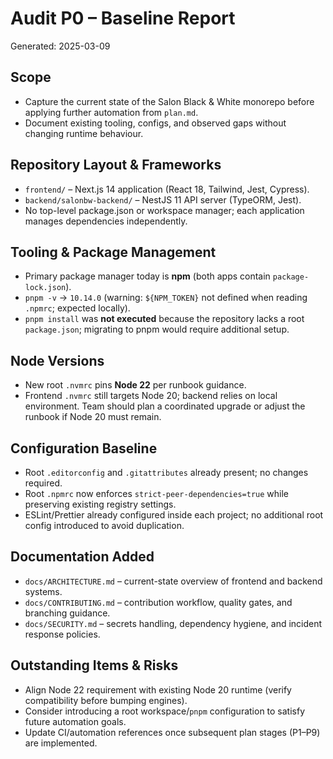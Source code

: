 # Audit P0 – Baseline Report

Generated: 2025-03-09

## Scope

- Capture the current state of the Salon Black & White monorepo before applying further automation from `plan.md`.
- Document existing tooling, configs, and observed gaps without changing runtime behaviour.

## Repository Layout & Frameworks

- `frontend/` – Next.js 14 application (React 18, Tailwind, Jest, Cypress).
- `backend/salonbw-backend/` – NestJS 11 API server (TypeORM, Jest).
- No top-level package.json or workspace manager; each application manages dependencies independently.

## Tooling & Package Management

- Primary package manager today is **npm** (both apps contain `package-lock.json`).
- `pnpm -v` → `10.14.0` (warning: `${NPM_TOKEN}` not defined when reading `.npmrc`; expected locally).
- `pnpm install` was **not executed** because the repository lacks a root `package.json`; migrating to pnpm would require additional setup.

## Node Versions

- New root `.nvmrc` pins **Node 22** per runbook guidance.
- Frontend `.nvmrc` still targets Node 20; backend relies on local environment. Team should plan a coordinated upgrade or adjust the runbook if Node 20 must remain.

## Configuration Baseline

- Root `.editorconfig` and `.gitattributes` already present; no changes required.
- Root `.npmrc` now enforces `strict-peer-dependencies=true` while preserving existing registry settings.
- ESLint/Prettier already configured inside each project; no additional root config introduced to avoid duplication.

## Documentation Added

- `docs/ARCHITECTURE.md` – current-state overview of frontend and backend systems.
- `docs/CONTRIBUTING.md` – contribution workflow, quality gates, and branching guidance.
- `docs/SECURITY.md` – secrets handling, dependency hygiene, and incident response policies.

## Outstanding Items & Risks

- Align Node 22 requirement with existing Node 20 runtime (verify compatibility before bumping engines).
- Consider introducing a root workspace/`pnpm` configuration to satisfy future automation goals.
- Update CI/automation references once subsequent plan stages (P1–P9) are implemented.

